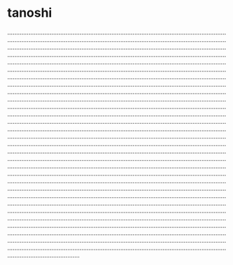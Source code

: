 # tanoshi
.................................................................................................................................................................................................................................................................................................................................................................................................................................................................................................................................................................................................................................................................................................................................................................................................................................................................................................................................................................................................................................................................................................................................................................................................................................................................................................................................................................................................................................................................................................................................................................................................................................................................................................................................................................................................................................................................................................................................................................................................................................................................................................................................................................................................................................................................................................................................................................................................................................................................................................................................................................................................................................................................................................................................................................................................................................................................................................................................................................................................................................................................................................................................................................................................................................................................................................................................................................................................................................................................................................................................................................................................................................................................................................................................................................................................................................................................................................................
